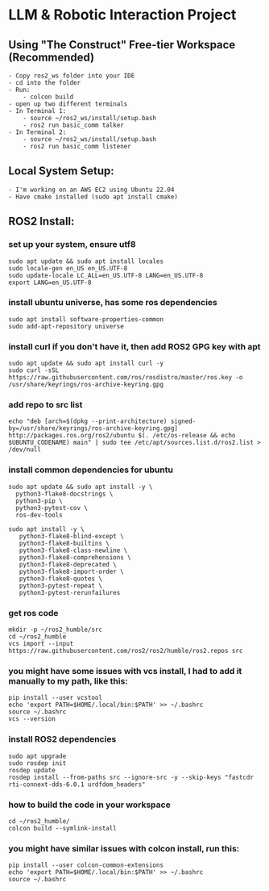# LLM & Robotic Interaction Project

## Using "The Construct" Free-tier Workspace (Recommended)
	- Copy ros2_ws folder into your IDE
	- cd into the folder
	- Run:
		- colcon build
	- open up two different terminals
	- In Terminal 1:
		- source ~/ros2_ws/install/setup.bash
		- ros2 run basic_comm talker
	- In Terminal 2:
		- source ~/ros2_ws/install/setup.bash
		- ros2 run basic_comm listener

## Local System Setup:
	- I'm working on an AWS EC2 using Ubuntu 22.04
	- Have cmake installed (sudo apt install cmake)

## ROS2 Install:

### set up your system, ensure utf8
	sudo apt update && sudo apt install locales
	sudo locale-gen en_US en_US.UTF-8
	sudo update-locale LC_ALL=en_US.UTF-8 LANG=en_US.UTF-8
	export LANG=en_US.UTF-8

### install ubuntu universe, has some ros dependencies
	sudo apt install software-properties-common
	sudo add-apt-repository universe

### install curl if you don't have it, then add ROS2 GPG key with apt 
	sudo apt update && sudo apt install curl -y
	sudo curl -sSL https://raw.githubusercontent.com/ros/rosdistro/master/ros.key -o /usr/share/keyrings/ros-archive-keyring.gpg

### add repo to src list
	echo "deb [arch=$(dpkg --print-architecture) signed-by=/usr/share/keyrings/ros-archive-keyring.gpg] http://packages.ros.org/ros2/ubuntu $(. /etc/os-release && echo $UBUNTU_CODENAME) main" | sudo tee /etc/apt/sources.list.d/ros2.list > /dev/null

### install common dependencies for ubuntu
	sudo apt update && sudo apt install -y \
	  python3-flake8-docstrings \
	  python3-pip \
	  python3-pytest-cov \
	  ros-dev-tools

	sudo apt install -y \
	   python3-flake8-blind-except \
	   python3-flake8-builtins \
	   python3-flake8-class-newline \
	   python3-flake8-comprehensions \
	   python3-flake8-deprecated \
	   python3-flake8-import-order \
	   python3-flake8-quotes \
	   python3-pytest-repeat \
	   python3-pytest-rerunfailures

### get ros code
	mkdir -p ~/ros2_humble/src
	cd ~/ros2_humble
	vcs import --input https://raw.githubusercontent.com/ros2/ros2/humble/ros2.repos src

### you might have some issues with vcs install, I had to add it manually to my path, like this: 
	pip install --user vcstool
	echo 'export PATH=$HOME/.local/bin:$PATH' >> ~/.bashrc
	source ~/.bashrc
	vcs --version

### install ROS2 dependencies 
	sudo apt upgrade
	sudo rosdep init
	rosdep update
	rosdep install --from-paths src --ignore-src -y --skip-keys "fastcdr rti-connext-dds-6.0.1 urdfdom_headers"

### how to build the code in your workspace
	cd ~/ros2_humble/
	colcon build --symlink-install

### you might have similar issues with colcon install, run this:
	pip install --user colcon-common-extensions
	echo 'export PATH=$HOME/.local/bin:$PATH' >> ~/.bashrc
	source ~/.bashrc

